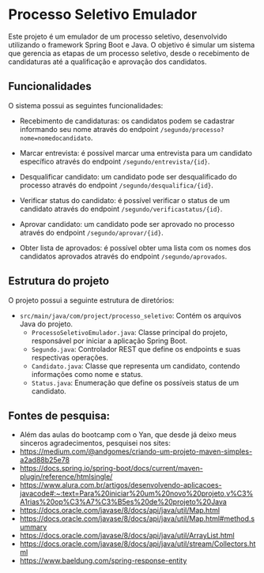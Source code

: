 # Processo Seletivo Emulador

Este projeto é um emulador de um processo seletivo, desenvolvido utilizando o framework Spring Boot e Java. O objetivo é simular um sistema que gerencia as etapas de um processo seletivo, desde o recebimento de candidaturas até a qualificação e aprovação dos candidatos.

## Funcionalidades

O sistema possui as seguintes funcionalidades:

- Recebimento de candidaturas: os candidatos podem se cadastrar informando seu nome através do endpoint `/segundo/processo?nome=nomedocandidato`.

- Marcar entrevista: é possível marcar uma entrevista para um candidato específico através do endpoint `/segundo/entrevista/{id}`.

- Desqualificar candidato: um candidato pode ser desqualificado do processo através do endpoint `/segundo/desqualifica/{id}`.

- Verificar status do candidato: é possível verificar o status de um candidato através do endpoint `/segundo/verificastatus/{id}`.

- Aprovar candidato: um candidato pode ser aprovado no processo através do endpoint `/segundo/aprovar/{id}`.

- Obter lista de aprovados: é possível obter uma lista com os nomes dos candidatos aprovados através do endpoint `/segundo/aprovados`.

## Estrutura do projeto

O projeto possui a seguinte estrutura de diretórios:

- `src/main/java/com/project/processo_seletivo`: Contém os arquivos Java do projeto.
  - `ProcessoSeletivoEmulador.java`: Classe principal do projeto, responsável por iniciar a aplicação Spring Boot.
  - `Segundo.java`: Controlador REST que define os endpoints e suas respectivas operações.
  - `Candidato.java`: Classe que representa um candidato, contendo informações como nome e status.
  - `Status.java`: Enumeração que define os possíveis status de um candidato.

## Fontes de pesquisa: 
 - Além das aulas do bootcamp com o Yan, que desde já deixo meus sinceros agradecimentos, pesquisei nos sites:
 - https://medium.com/@andgomes/criando-um-projeto-maven-simples-a2ad88b25e78
 - https://docs.spring.io/spring-boot/docs/current/maven-plugin/reference/htmlsingle/
 - https://www.alura.com.br/artigos/desenvolvendo-aplicacoes-javacode#:~:text=Para%20iniciar%20um%20novo%20projeto,v%C3%A1rias%20op%C3%A7%C3%B5es%20de%20projeto%20Java
 - https://docs.oracle.com/javase/8/docs/api/java/util/Map.html
 - https://docs.oracle.com/javase/8/docs/api/java/util/Map.html#method.summary
 - https://docs.oracle.com/javase/8/docs/api/java/util/ArrayList.html
 - https://docs.oracle.com/javase/8/docs/api/java/util/stream/Collectors.html
 - https://www.baeldung.com/spring-response-entity
